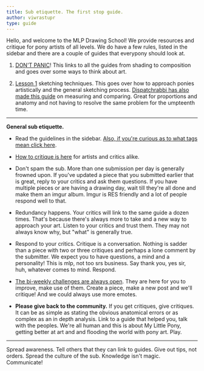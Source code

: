 ```yaml
---
title: Sub etiquette. The first stop guide.
author: viwrastupr
type: guide
---
```

Hello, and welcome to the MLP Drawing School! We provide resources and critique for pony artists of all levels. We do have a few rules, listed in the sidebar and there are a couple of guides that everypony should look at.

1. [DON'T PANIC](http://www.reddit.com/r/MLPdrawingschool/comments/nxdpy/)! This links to all the guides from shading to composition and goes over some ways to think about art.

2. [Lesson 1](http://redd.it/xxmkm) sketching techniques. This goes over how to approach ponies artistically and the general sketching process. [Dispatchrabbi has also made this guide](http://www.reddit.com/r/MLPdrawingschool/comments/prx47/) on measuring and comparing. Great for proportions and anatomy and not having to resolve the same problem for the umpteenth time.

-----

**General sub etiquette.**

- Read the guidelines in the sidebar. [Also, if you're curious as to what tags mean click here](http://www.reddit.com/r/MLPdrawingschool/comments/rhars/).

- [How to critique is here](http://www.reddit.com/r/MLPdrawingschool/comments/p93po/) for artists and critics alike.

- Don't spam the sub. More than one submission per day is generally frowned upon. If you've updated a piece that you submitted earlier that is great, reply to your critics and ask them questions. [](https://www.reddit.com/lunasad "I really don't want to remove genuine submissions, so please stick to this.")If you have multiple pieces or are having a drawing day, wait till they're all done and make them an imgur album. Imgur is RES friendly and a lot of people respond well to that.

- Redundancy happens. Your critics will link to the same guide a dozen times. That's because there's always more to take and a new way to approach your art. Listen to your critics and trust them. They may not always know why, but "what" is generally true.

- Respond to your critics. Critique is a conversation. Nothing is sadder than a piece with two or three critiques and perhaps a lone comment by the submitter. We expect you to have questions, a mind and a personality! This is mlp, not too srs business. Say thank you, yes sir, huh, whatever comes to mind. Respond.

- [The bi-weekly challenges are always open](http://www.reddit.com/r/MLPdrawingschool/comments/q693h/). They are here for you to improve, make use of them. Create a piece, make a new post and we'll critique! And we could always use more emotes.

- **Please give back to the community.** If you get critiques, give critiques. It can be as simple as stating the obvious anatomical errors or as complex as an in depth analysis. Link to a guide that helped you, talk with the peoples. We're all human and this is about My Little Pony, getting better at art and and flooding the world with pony art. Play.

<Ponymote mote="flutterfear" text="So this is the infinityth guide I've made... oh, first stop?"/>
<Ponymote mote="fluttershy" text="Probably should've made this first... sorry."/>
<Ponymote mote="twismile" text="Critics, link to guides!  They go in depth so you don't have to every time."/>
<Ponymote mote="twiquery" text="Anything else that should be in here or that I've forgotten/left out?"/>

-----

Spread awareness. Tell others that they can link to guides. Give out tips, not orders. Spread the culture of the sub. Knowledge isn't magic. Communicate!